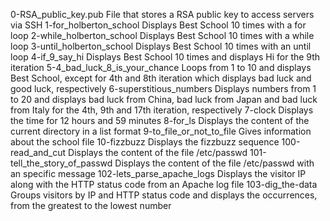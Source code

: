 0-RSA_public_key.pub	File that stores a RSA public key to access servers via SSH
1-for_holberton_school	Displays Best School 10 times with a for loop
2-while_holberton_school	Displays Best School 10 times with a while loop
3-until_holberton_school	Displays Best School 10 times with an until loop
4-if_9_say_hi	Displays Best School 10 times and displays Hi for the 9th iteration
5-4_bad_luck_8_is_your_chance	Loops from 1 to 10 and displays Best School, except for 4th and 8th iteration which displays bad luck and good luck, respectively
6-superstitious_numbers	Displays numbers from 1 to 20 and displays bad luck from China, bad luck from Japan and bad luck from Italy for the 4th, 9th and 17th iteration, respectively
7-clock	Displays the time for 12 hours and 59 minutes
8-for_ls	Displays the content of the current directory in a list format
9-to_file_or_not_to_file	Gives information about the school file
10-fizzbuzz	Displays the fizzbuzz sequence
100-read_and_cut	Displays the content of the file /etc/passwd
101-tell_the_story_of_passwd	Displays the content of the file /etc/passwd with an specific message
102-lets_parse_apache_logs	Displays the visitor IP along with the HTTP status code from an Apache log file
103-dig_the-data	Groups visitors by IP and HTTP status code and displays the occurrences, from the greatest to the lowest number
